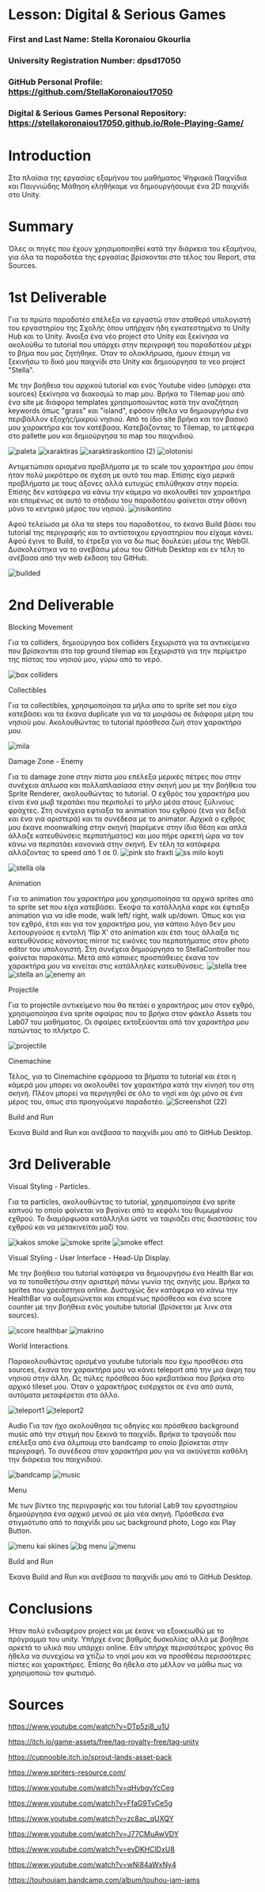 # Lesson: Digital & Serious Games

### First and Last Name: Stella Koronaiou Gkourlia
### University Registration Number: dpsd17050
### GitHub Personal Profile: https://github.com/StellaKoronaiou17050
### Digital & Serious Games Personal Repository: https://stellakoronaiou17050.github.io/Role-Playing-Game/

# Introduction

Στα πλαίσια της εργασίας εξαμήνου του μαθήματος Ψηφιακά Παιχνίδια και Παιγνιώδης Μάθηση κληθήκαμε να δημιουργήσουμε ένα 2D παιχνίδι στο Unity.


# Summary

Όλες οι πηγές που έχουν χρησιμοποιηθεί κατά την διάρκεια του εξαμήνου, για όλα τα παραδοτέα της εργασίας βρίσκονται στο τέλος του Report, στα Sources.


# 1st Deliverable

Για το πρώτο παραδοτέο επέλεξα να εργαστώ στον σταθερό υπολογιστή του εργαστηρίου της Σχολής όπου υπήρχαν ήδη εγκατεστημένα το Unity Hub και το Unity.
Άνοιξα ένα νέο project στο Unity και ξεκίνησα να ακολούθω το tutorial που υπάρχει στην περιγραφή του παραδοτέου μέχρι το βήμα που μας ζητήθηκε.
Όταν το ολοκλήρωσα, ήμουν έτοιμη να ξεκινήσω το δικό μου παιχνίδι στο Unity και δημιούργησα το νεο project "Stella".

Με την βοήθεια του αρχικού tutorial και ενός Youtube video (υπάρχει στα sources) ξεκίνησα να διακοσμώ το map μου. Βρήκα το Tilemap μου από ένα site με διάφορα templates χρησιμοποιώντας κατά την αναζήτηση keywords όπως "grass" και "island", εφόσον ήθελα να δημιουργήσω ένα περιβάλλον εξοχής/μικρού νησιού. Από το ίδιο site βρήκα και τον βασικό μου χαρακτήρα και τον κατέβασα. Κατεβάζοντας το Tilemap, το μετέφερα στο pallette μου και δημιούργησα το map του παιχνιδιού.

![paleta](https://user-images.githubusercontent.com/101730746/201399703-88df3c1b-e70d-436f-bf10-22ca213ca1df.png)
![xaraktiras](https://user-images.githubusercontent.com/101730746/201399707-f046029b-bd05-4514-a392-7199dfba6da7.png)
![xaraktiraskontino (2)](https://user-images.githubusercontent.com/101730746/201399711-36e27647-1118-4c59-8012-5221617df5ee.png)
![olotonisi](https://user-images.githubusercontent.com/101730746/201400181-b3281777-2bd8-4849-b5ab-8e8004b0912d.png)



Αντιμετώπισα ορισμένα προβλήματα με το scale του χαρακτήρα μου όπου ήταν πολύ μικρότερο σε σχέση με αυτό του map. Επίσης είχα μερικά προβλήματα με τους άξονες αλλά ευτυχώς επιλύθηκαν στην πορεία. Επίσης δεν κατάφερα να κάνω την κάμερα να ακολουθεί τον χαρακτήρα και επομένως σε αυτό το στάδιου του παραδοτέου φαίνεται στην οθόνη μόνο το κεντρικό μέρος του νησιού. 
![nisikontino](https://user-images.githubusercontent.com/101730746/201400139-db7e50f9-6d6e-48f5-8b4b-97c905e2aaed.png)


Αφού τελείωσα με όλα τα steps του παραδοτέου, το έκανα Build βάσει του tutorial της περιγραφής και το αντίστοιχου εργαστηρίου που είχαμε κάνει. Αφού έγινε το Build, το έτρεξα για να δω πως δουλεύει μέσω της WebGl. Δυσκολεύτηκα να το ανεβάσω μέσω του GitHub Desktop και εν τέλη το ανέβασα από την web έκδοση του GitHub.

![builded](https://user-images.githubusercontent.com/101730746/201400011-a7e6d73d-a688-4a29-944d-72d96d2d3ffb.png)


# 2nd Deliverable
Blocking Movement

Για τα colliders, δημιούργησα box colliders ξεχωριστά για τα αντικείμενα που βρίσκονται στο top ground tilemap και ξεχωριστά για την περίμετρο της πίστας του νησιού μου, γύρω από το νερό.

![box colliders](https://user-images.githubusercontent.com/101730746/208316619-1084f25e-6610-4f9d-b775-41d003cfa944.png)



Collectibles

Για τα collectibles, χρησιμοποίησα τα μήλα απο το sprite set που είχα κατεβάσει και τα έκανα duplicate για να τα μοιράσω σε διάφορα μέρη του νησιού μου. Ακολουθώντας το tutorial πρόσθεσα ζωή στον χαρακτήρα μου.

![mila](https://user-images.githubusercontent.com/101730746/208316919-b47d02b7-7e6e-4a90-b0df-2583942d9658.png)

Damage Zone - Enemy

Για το damage zone στην πίστα μου επέλεξα μερικές πέτρες που στην συνέχεια άπλωσα και πολλαπλασίασα στην σκηνή μου με την βοήθεια του Sprite Renderer, ακολουθώντας το tutorial. Ο εχθρός του χαρακτήρα μου είναι ένα μωβ τερατάκι που περιπολεί το μήλο μέσα στους ξύλινους φράχτες. Στη συνέχεια εφτιαξα τα animation του εχθρού (ένα για δεξιά και ένα για αριστερά) και τα συνέδεσα με το animator. Αρχικά ο εχθρός μου έκανε moonwalking στην σκηνή (παρέμενε στην ίδια θέση και απλά άλλαζε κατευθύνσεις περπατήματος) και μου πήρε αρκετή ώρα να τον κάνω να περπατάει κανονικά στην σκηνή. Εν τέλη τα κατάφερα αλλάζοντας το speed από 1 σε 0.
![pink sto fraxti](https://user-images.githubusercontent.com/101730746/208316817-c54e80ed-23ad-4207-a623-38c11aa204e7.png)
![ss milo koyti](https://user-images.githubusercontent.com/101730746/208316827-895a1a4f-96d4-4f83-8723-ce9d32b75f9e.png)

![stella ola](https://user-images.githubusercontent.com/101730746/208316685-dd97afd5-7ea0-4b9e-9e65-fd58ddd819a1.png)



Animation

Για το animation του χαρακτήρα μου χρησιμοποίησα τα αρχικά sprites από το sprite set που είχα κατεβάσει. Έκοψα τα κατάλληλα καρε και έφτιαξα animation για να idle mode, walk left/ right, walk up/down. Όπως και για τον εχθρό, έτσι και για τον χαρακτήρα μου, για κάποιο λόγο δεν μου λειτουργούσε η εντολή ‘flip X’ στο animation και έτσι τους άλλαξα τις κατευθύνσεις κάνοντας mirror τις εικόνες του περπατήματος στον photo editor του υπολογιστή. Στη συνέχεια δημιούργησα το StellaController που φαίνεται παρακάτω. Μετά από κάποιες προσπάθειες έκανα τον χαρακτήρα μου να κινείται στις κατάλληλες κατευθύνσεις.
![stella tree](https://user-images.githubusercontent.com/101730746/208316743-809a6def-de21-48e3-adf8-629acb448008.png)
![stella an](https://user-images.githubusercontent.com/101730746/208316767-0434fae0-c3ba-44d9-841d-029945c14f69.png)
![enemy an](https://user-images.githubusercontent.com/101730746/208316777-19ade415-72d3-4dfc-a317-df47fd703530.png)




Projectile

Για το projectile αντικείμενο που θα πετάει ο χαρακτήρας μου στον εχθρό, χρησιμοποίησα ένα sprite σφαίρας που το βρήκα στον φάκελο Assets του Lab07 του μαθήματος. Οι σφαίρες εκτοξεύονται από τον χαρακτήρα μου πατώντας το πλήκτρο C.

![projectile](https://user-images.githubusercontent.com/101730746/208317042-bbd9ac46-8bcc-4835-a7c5-5a19f2a981b0.png)



Cinemachine

Τέλος, για το Cinemachine εφάρμοσα τα βήματα το tutorial και έτσι η κάμερά μου μπορει να ακολουθεί τον χαρακτήρα κατά την κίνησή του στη σκηνή. Πλέον μπορεί να περιηγηθεί σε όλο το νησί και όχι μόνο σε ένα μέρος του, όπως στο προηγούμενο παραδοτέο.
![Screenshot (22)](https://user-images.githubusercontent.com/101730746/208317132-e2161b53-69d8-4170-a2db-9a6a7ace1d8a.png)




Build and Run

Έκανα Build and Run και ανέβασα το παιχνίδι μου από το GitHub Desktop.



# 3rd Deliverable 

Visual Styling - Particles.
 
Για τα particles, ακολουθώντας το tutorial, χρησιμοποίησα ένα sprite καπνού το οποίο φαίνεται να βγαίνει από το κεφάλι του θυμωμένου εχθρού. Το διαμόρφωσα κατάλληλα ώστε να ταιριάζει στις διαστάσεις του εχθρού και να μετακινείται μαζί του.

![kakos smoke](https://user-images.githubusercontent.com/101730746/212221837-42f39e30-691f-4a47-8359-4158fca99e0f.png)
![smoke sprite](https://user-images.githubusercontent.com/101730746/212221924-f9f6c350-e7e3-40ad-82fb-df8fec3148a2.png)
![smoke effect](https://user-images.githubusercontent.com/101730746/212221946-eea7f5eb-286f-4d9d-afd5-726ef21b0230.png)


Visual Styling - User Interface - Head-Up Display.

Με την βοήθεια του tutorial κατάφερα να δημιουργήσω ένα Health Bar και να το τοποθετήσω στην αριστερή πάνω γωνία της σκηνής μου. Βρήκα τα sprites που χρειάστηκα online. Δυστυχώς δεν κατάφερα να κάνω την HealthBar να αυξομειώνεται και επομένως πρόσθεσα και ένα score counter με την βοήθεια ενός youtube tutorial (βρίσκεται με λινκ στα sources). 

![score healthbar](https://user-images.githubusercontent.com/101730746/212222037-91427e0e-8285-4779-94a4-5a99756cc1a8.png)
![makrino](https://user-images.githubusercontent.com/101730746/212222394-cc058863-bec3-4868-b36d-754e24cb3d75.png)


World Interactions 

Παρακολουθώντας ορισμένα youtube tutorials που έχω προσθέσει στα sources, έκανα τον χαρακτήρα μου να κάνει teleport από την μια άκρη του νησιού στην άλλη. Ως πύλες πρόσθεσα δύο κρεβατάκια που βρήκα στο αρχικό tileset μου. Όταν ο χαρακτήρας εισέρχεται σε ένα από αυτά, αυτόματα μεταφέρεται στο άλλο.

![teleport1](https://user-images.githubusercontent.com/101730746/212222128-eb3f4ddf-3ec7-4a15-bd6f-ae81e717820f.png)
![teleport2](https://user-images.githubusercontent.com/101730746/212222142-b6b6209b-cf2a-4343-b972-051b7b9d07a7.png)


Audio
Για τον ήχο ακολούθησα τις οδηγίες και πρόσθεσα background music από την στιγμή που ξεκινά το παιχνίδι. Βρήκα το τραγούδι που επέλεξα από ένα άλμπουμ στο bandcamp το οποίο βρίσκεται στην περιγραφή. Το συνέδεσα στον χαρακτήρα μου για να ακούγεται καθόλη την διάρκεια του παιχνιδιού.
 
 ![bandcamp](https://user-images.githubusercontent.com/101730746/212222176-eda69075-6e74-4c2e-8e7d-1a13f7355b96.png)
 ![music](https://user-images.githubusercontent.com/101730746/212222190-f3611ae0-5060-477e-a4aa-6f5504844ea7.png)


Menu

Με των βίντεο της περιγραφής και του tutorial Lab9 του εργαστηρίου δημιούργησα ένα αρχικό μενού σε μία νέα σκηνή. Πρόσθεσα ένα στιγμιότυπο από το παιχνίδι μου ως background photo, Logo και Play Button.

![menu kai skines](https://user-images.githubusercontent.com/101730746/212222299-dbe3d838-c71c-4cb1-be58-26e65cc5c530.png)
![bg menu](https://user-images.githubusercontent.com/101730746/212222327-8956afcf-a2b6-48c7-9c61-0da2df0b9ca2.png)
![menu](https://user-images.githubusercontent.com/101730746/212222348-6a3f98ca-a9eb-47e9-a7f8-21d431ae38c8.png)

Build and Run

Έκανα Build and Run και ανέβασα το παιχνίδι μου από το GitHub Desktop.

# Conclusions

Ήταν πολύ ενδιαφέρον project και με έκανε να εξοικειωθώ με το πρόγραμμα του unity. Υπήρχε ένας βαθμός δυσκολίας αλλά με βοήθησε αρκετά το υλικό που υπάρχει online. Εάν υπήρχε περισσότερος χρόνος θα ήθελα να συνεχίσω να χτίζω το νησί μου και να προσθέσω περισσότερες πίστες και χαρακτήρες. Επίσης θα ήθελα στο μέλλον να μάθω πως να χρησιμοποιώ τον φωτισμό.

# Sources

https://www.youtube.com/watch?v=DTp5zi8_u1U

https://itch.io/game-assets/free/tag-royalty-free/tag-unity

https://cupnooble.itch.io/sprout-lands-asset-pack

https://www.spriters-resource.com/

https://www.youtube.com/watch?v=qHvbgvYcCeg

https://www.youtube.com/watch?v=FfaG9TvCe5g

https://www.youtube.com/watch?v=zc8ac_qUXQY

https://www.youtube.com/watch?v=J77CMuAwVDY

https://www.youtube.com/watch?v=evDKHClDxU8

https://www.youtube.com/watch?v=wNj84aWxNy4

https://touhoujam.bandcamp.com/album/touhou-jam-jams
